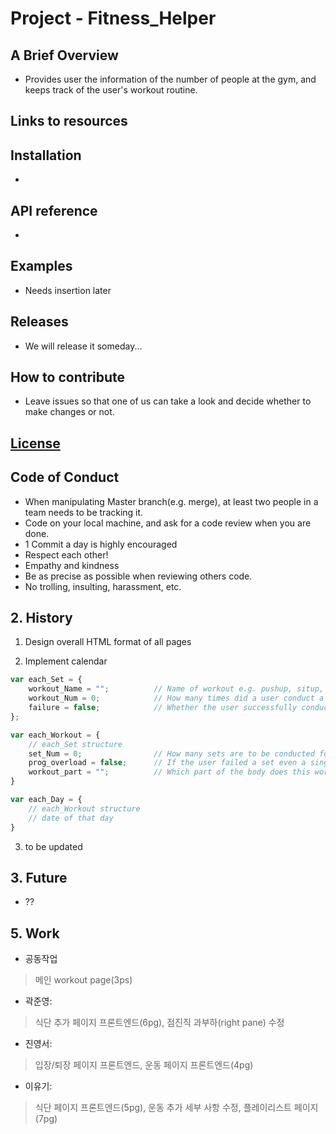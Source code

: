 # Project - Fitness_Helper

## A Brief Overview

- Provides user the information of the number of people at the gym, and keeps track of the user's workout routine.

## Links to resources

## Installation

-

## API reference

-

## Examples

- Needs insertion later

## Releases

- We will release it someday...

## How to contribute

- Leave issues so that one of us can take a look and decide whether to make changes or not.

## [License](https://choosealicense.com/licenses/mit/#)

## Code of Conduct

- When manipulating Master branch(e.g. merge), at least two people in a team needs to be tracking it.
- Code on your local machine, and ask for a code review when you are done.
- 1 Commit a day is highly encouraged
- Respect each other!
- Empathy and kindness
- Be as precise as possible when reviewing others code.
- No trolling, insulting, harassment, etc.

## 2. History

1. Design overall HTML format of all pages

2. Implement calendar

```js
var each_Set = {
    workout_Name = "";          // Name of workout e.g. pushup, situp, ...
    workout_Num = 0;            // How many times did a user conduct a workout in a set
    failure = false;            // Whether the user successfully conducted this set
};

var each_Workout = {
    // each_Set structure
    set_Num = 0;                // How many sets are to be conducted for that workout
    prog_overload = false;      // If the user failed a set even a single time, stop progressive overload
    workout_part = "";          // Which part of the body does this workout deal with e.g. chest, biceps ...
}

var each_Day = {
    // each_Workout structure
    // date of that day
}
```

3. to be updated

## 3. Future

- ??

## 5. Work

- 공동작업

> 메인 workout page(3ps)

- 곽준영:

> 식단 추가 페이지 프론트엔드(6pg), 점진직 과부하(right pane) 수정

- 진영서:

> 입장/퇴장 페이지 프론트엔드, 운동 페이지 프론트엔드(4pg)

- 이유기:

> 식단 페이지 프론트엔드(5pg), 운동 추가 세부 사항 수정, 플레이리스트 페이지(7pg)
